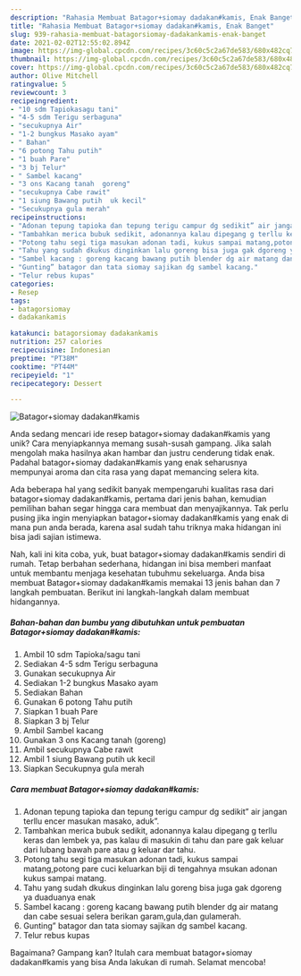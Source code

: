 ```yaml
---
description: "Rahasia Membuat Batagor+siomay dadakan#kamis, Enak Banget"
title: "Rahasia Membuat Batagor+siomay dadakan#kamis, Enak Banget"
slug: 939-rahasia-membuat-batagorsiomay-dadakankamis-enak-banget
date: 2021-02-02T12:55:02.894Z
image: https://img-global.cpcdn.com/recipes/3c60c5c2a67de583/680x482cq70/batagorsiomay-dadakankamis-foto-resep-utama.jpg
thumbnail: https://img-global.cpcdn.com/recipes/3c60c5c2a67de583/680x482cq70/batagorsiomay-dadakankamis-foto-resep-utama.jpg
cover: https://img-global.cpcdn.com/recipes/3c60c5c2a67de583/680x482cq70/batagorsiomay-dadakankamis-foto-resep-utama.jpg
author: Olive Mitchell
ratingvalue: 5
reviewcount: 3
recipeingredient:
- "10 sdm Tapiokasagu tani"
- "4-5 sdm Terigu serbaguna"
- "secukupnya Air"
- "1-2 bungkus Masako ayam"
- " Bahan"
- "6 potong Tahu putih"
- "1 buah Pare"
- "3 bj Telur"
- " Sambel kacang"
- "3 ons Kacang tanah  goreng"
- "secukupnya Cabe rawit"
- "1 siung Bawang putih  uk kecil"
- "Secukupnya gula merah"
recipeinstructions:
- "Adonan tepung tapioka dan tepung terigu campur dg sedikit” air jangan terllu encer masukan masako, aduk”."
- "Tambahkan merica bubuk sedikit, adonannya kalau dipegang g terllu keras dan lembek ya, pas kalau di masukin di tahu dan pare gak keluar dari lubang bawah pare atau g keluar dar tahu."
- "Potong tahu segi tiga masukan adonan tadi, kukus sampai matang,potong pare cuci keluarkan biji di tengahnya msukan adonan kukus sampai matang."
- "Tahu yang sudah dkukus dinginkan lalu goreng bisa juga gak dgoreng ya duaduanya enak"
- "Sambel kacang : goreng kacang bawang putih blender dg air matang dan cabe sesuai selera berikan garam,gula,dan gulamerah."
- "Gunting” batagor dan tata siomay sajikan dg sambel kacang."
- "Telur rebus kupas"
categories:
- Resep
tags:
- batagorsiomay
- dadakankamis

katakunci: batagorsiomay dadakankamis 
nutrition: 257 calories
recipecuisine: Indonesian
preptime: "PT38M"
cooktime: "PT44M"
recipeyield: "1"
recipecategory: Dessert

---
```



![Batagor+siomay dadakan#kamis](https://img-global.cpcdn.com/recipes/3c60c5c2a67de583/680x482cq70/batagorsiomay-dadakankamis-foto-resep-utama.jpg)

Anda sedang mencari ide resep batagor+siomay dadakan#kamis yang unik? Cara menyiapkannya memang susah-susah gampang. Jika salah mengolah maka hasilnya akan hambar dan justru cenderung tidak enak. Padahal batagor+siomay dadakan#kamis yang enak seharusnya mempunyai aroma dan cita rasa yang dapat memancing selera kita.



Ada beberapa hal yang sedikit banyak mempengaruhi kualitas rasa dari batagor+siomay dadakan#kamis, pertama dari jenis bahan, kemudian pemilihan bahan segar hingga cara membuat dan menyajikannya. Tak perlu pusing jika ingin menyiapkan batagor+siomay dadakan#kamis yang enak di mana pun anda berada, karena asal sudah tahu triknya maka hidangan ini bisa jadi sajian istimewa.


Nah, kali ini kita coba, yuk, buat batagor+siomay dadakan#kamis sendiri di rumah. Tetap berbahan sederhana, hidangan ini bisa memberi manfaat untuk membantu menjaga kesehatan tubuhmu sekeluarga. Anda bisa membuat Batagor+siomay dadakan#kamis memakai 13 jenis bahan dan 7 langkah pembuatan. Berikut ini langkah-langkah dalam membuat hidangannya.

<!--inarticleads1-->

##### Bahan-bahan dan bumbu yang dibutuhkan untuk pembuatan Batagor+siomay dadakan#kamis:

1. Ambil 10 sdm Tapioka/sagu tani
1. Sediakan 4-5 sdm Terigu serbaguna
1. Gunakan secukupnya Air
1. Sediakan 1-2 bungkus Masako ayam
1. Sediakan  Bahan
1. Gunakan 6 potong Tahu putih
1. Siapkan 1 buah Pare
1. Siapkan 3 bj Telur
1. Ambil  Sambel kacang
1. Gunakan 3 ons Kacang tanah  (goreng)
1. Ambil secukupnya Cabe rawit
1. Ambil 1 siung Bawang putih  uk kecil
1. Siapkan Secukupnya gula merah




<!--inarticleads2-->

##### Cara membuat Batagor+siomay dadakan#kamis:

1. Adonan tepung tapioka dan tepung terigu campur dg sedikit” air jangan terllu encer masukan masako, aduk”.
1. Tambahkan merica bubuk sedikit, adonannya kalau dipegang g terllu keras dan lembek ya, pas kalau di masukin di tahu dan pare gak keluar dari lubang bawah pare atau g keluar dar tahu.
1. Potong tahu segi tiga masukan adonan tadi, kukus sampai matang,potong pare cuci keluarkan biji di tengahnya msukan adonan kukus sampai matang.
1. Tahu yang sudah dkukus dinginkan lalu goreng bisa juga gak dgoreng ya duaduanya enak
1. Sambel kacang : goreng kacang bawang putih blender dg air matang dan cabe sesuai selera berikan garam,gula,dan gulamerah.
1. Gunting” batagor dan tata siomay sajikan dg sambel kacang.
1. Telur rebus kupas




Bagaimana? Gampang kan? Itulah cara membuat batagor+siomay dadakan#kamis yang bisa Anda lakukan di rumah. Selamat mencoba!
